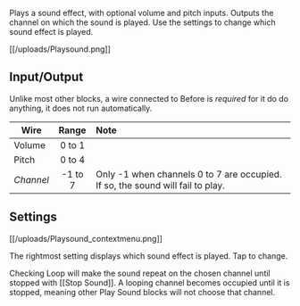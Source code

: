 Plays a sound effect, with optional volume and pitch inputs. Outputs the channel on which the sound is played. Use the settings to change which sound effect is played.

[[/uploads/Playsound.png]]

## Input/Output

Unlike most other blocks, a wire connected to Before is *required* for it do do anything, it does not run automatically.

| Wire       | Range | Note |
|----------- |:-----:|:-----|
| Volume     | 0 to 1  | 
| Pitch      | 0 to 4  | 
| *Channel*  | -1 to 7 | Only -1 when channels 0 to 7 are occupied. If so, the sound will fail to play.

## Settings

[[/uploads/Playsound_contextmenu.png]]

The rightmost setting displays which sound effect is played. Tap to change.

Checking Loop will make the sound repeat on the chosen channel until stopped with [[Stop Sound]]. A looping channel becomes occupied until it is stopped, meaning other Play Sound blocks will not choose that channel. 

